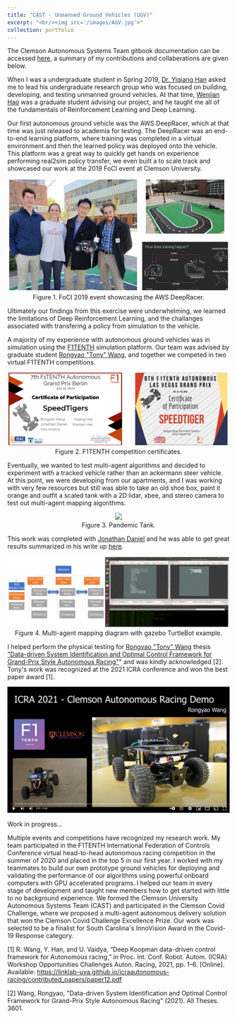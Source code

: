 ```yaml
---
title: "CAST - Unmanned Ground Vehicles (UGV)"
excerpt: "<br/><img src='/images/AGV.jpg'>"
collection: portfolio
---
```


The Clemson Autonomous Systems Team gitbook documentation can be accessed [here](https://clemson-autonomous-systems.gitbook.io/clemson-university-autonomous-systems/), a summary of my contributions and collaberations are given below. 

When I was a undergraduate student in Spring 2019, [Dr. Yiqiang Han](https://www.clemson.edu/cecas/departments/me/people/faculty/han.html) asked me to lead his undergraduate research group who was focused on building, developing, and testing unmanned ground vehicles. At that time, [Wenjian Hao](https://www.linkedin.com/in/duncanicholson/) was a graduate student advising our project, and he taught me all of the fundamentals of Reinforcement Learning and Deep Learning. 

Our first autonomous ground vehicle was the AWS DeepRacer, which at that time was just released to academia for testing. The DeepRacer was an end-to-end learning platform, where training was completed in a virtual environment and then the learned policy was deployed onto the vehicle. This platform was a great way to quickly get hands on experience performing real2sim policy transfer, we even built a to scale track and showcased our work at the 2019 FoCI event at Clemson University. 

<p align="center">
<img src='/images/deepracer_foci.png'>
<br>
Figure 1. FoCI 2019 event showcasing the AWS DeepRacer. 
</p>

Ultimately our findings from this exercise were underwhelming, we learned the limitations of Deep Reinforcement Learning, and the challanges associated with transfering a policy from simulation to the vehicle. 

A majority of my experience with autonomous ground vehicles was in simulation using the [F1TENTH]() simulation platform. Our team was advised by graduate student [Rongyao "Tony" Wang](https://www.linkedin.com/in/wang-rongyao-268036114/), and together we competed in two virtual F1TENTH competitions. 

<p align="center">
<img src='/images/f1tenth_certs.png'>
<br>
Figure 2. F1TENTH competition certificates. 
</p>

Eventually, we wanted to test multi-agent algorithms and decided to experiment with a tracked vehicle rather than an ackermann steer vehicle. At this point, we were developing from our apartments, and I was working with very few resources but still was able to take an old shoe box, paint it orange and outfit a scaled tank with a 2D lidar, xbee, and stereo camera to test out multi-agent mapping algorithms. 

<p align="center">
<img src='/images/tank_pic.png'>
<br>
Figure 3. Pandemic Tank. 
</p>

This work was completed with [Jonathan Daniel](https://www.linkedin.com/in/jonathandaniel23/) and he was able to get great results summarized in his write up [here](https://clemson-autonomous-systems.gitbook.io/clemson-university-autonomous-systems/multi-agent-development).

<p align="center">
<img src='/images/multi-agent.png'>
<br>
Figure 4. Multi-agent mapping diagram with gazebo TurtleBot example. 
</p>

I helped perform the physical testing for [Rongyao "Tony" Wang](https://www.linkedin.com/in/wang-rongyao-268036114/) thesis ["Data-driven System Identification and Optimal Control Framework for Grand-Prix Style Autonomous Racing"](https://tigerprints.clemson.edu/all_theses/3601/)" and was kindly acknowledged [2]. Tony's work was recognized at the 2021 ICRA conference and won the best paper award [1].

[<img src='/images/tony_racer.png'>](https://www.youtube.com/watch?v=ofdRW21QoU4)

Work in progress...

Multiple events and competitions have recognized my research work. My team participated in the F1TENTH International Federation of Controls Conference virtual head-to-head autonomous racing competition in the summer of 2020 and placed in the top 5 in our first year. I worked with my teammates to build our own prototype ground vehicles for deploying and validating the performance of our algorithms using powerful onboard computers with GPU accelerated programs. I helped our team in every stage of development and taught new members how to get started with little to no background experience. We formed the Clemson University Autonomous Systems Team (CAST) and participated in the Clemson Covid Challenge, where we proposed a multi-agent autonomous delivery solution that won the Clemson Covid Challenge Excellence Prize. Our work was selected to be a finalist for South Carolina's InnoVision Award in the Covid-19 Response category.

[1] R. Wang, Y. Han, and U. Vaidya, “Deep Koopman data-driven control framework for Autonomous racing,” in Proc. Int. Conf. Robot.
Autom. (ICRA) Workshop Opportunities Challenges Auton. Racing, 2021, pp. 1–6. [Online]. Available: https://linklab-uva.github.io/icraautonomous-racing/contributed_papers/paper12.pdf

[2] Wang, Rongyao, "Data-driven System Identification and Optimal Control Framework for Grand-Prix Style Autonomous Racing" (2021). All Theses. 3601.
